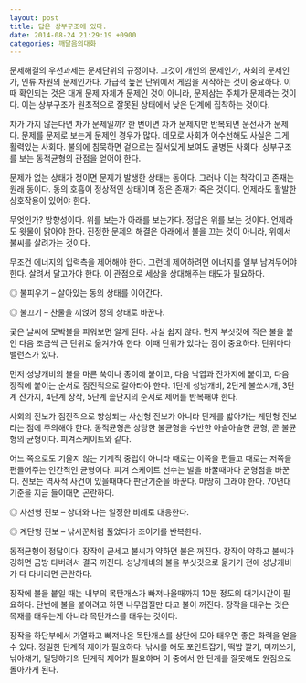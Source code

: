 ```yaml
---
layout: post
title: 답은 상부구조에 있다.
date: 2014-08-24 21:29:19 +0900
categories: 깨달음의대화
---
```

문제해결의 우선과제는 문제단위의 규정이다. 그것이 개인의 문제인가, 사회의 문제인가, 인류 차원의 문제인가다. 가급적 높은 단위에서 게임을 시작하는 것이 중요하다. 이때 확인되는 것은 대개 문제 자체가 문제인 것이 아니라, 문제삼는 주체가 문제라는 것이다. 이는 상부구조가 원초적으로 잘못된 상태에서 낮은 단계에 집착하는 것이다.

  


차가 가지 않는다면 차가 문제일까? 한 번이면 차가 문제지만 반복되면 운전사가 문제다. 문제를 문제로 보는게 문제인 경우가 많다. 데모로 사회가 어수선해도 사실은 그게 활력있는 사회다. 불의에 침묵하면 겉으로는 질서있게 보여도 골병든 사회다. 상부구조를 보는 동적균형의 관점을 얻어야 한다. 

  


문제가 없는 상태가 정이면 문제가 발생한 상태는 동이다. 그러나 이는 착각이고 존재는 원래 동이다. 동의 호흡이 정상적인 상태이며 정은 존재가 죽은 것이다. 언제라도 활발한 상호작용이 있어야 한다. 

  


무엇인가? 방향성이다. 위를 보는가 아래를 보는가다. 정답은 위를 보는 것이다. 언제라도 윗물이 맑아야 한다. 진정한 문제의 해결은 아래에서 불을 끄는 것이 아니라, 위에서 불씨를 살려가는 것이다. 

  


무조건 에너지의 입력측을 제어해야 한다. 그런데 제어하려면 에너지를 일부 남겨두어야 한다. 살려서 달고가야 한다. 이 관점으로 세상을 상대해주는 태도가 필요하다. 

  


◎ 불피우기 – 살아있는 동의 상태를 이어간다.  
      
◎ 불끄기 – 찬물을 끼얹어 정의 상태로 바꾼다. 

  


궂은 날씨에 모박불을 피워보면 알게 된다. 사실 쉽지 않다. 먼저 부싯깃에 작은 불을 붙인 다음 조금씩 큰 단위로 옮겨가야 한다. 이때 단위가 있다는 점이 중요하다. 단위마다 밸런스가 있다. 

  


먼저 성냥개비의 불을 마른 쑥이나 종이에 붙이고, 다음 낙엽과 잔가지에 붙이고, 다음 장작에 붙이는 순서로 점진적으로 갈아타야 한다. 1단계 성냥개비, 2단계 불쏘시개, 3단계 잔가지, 4단계 장작, 5단계 솥단지의 순서로 제어를 반복해야 한다. 

  


사회의 진보가 점진적으로 향상되는 사선형 진보가 아니라 단계를 밟아가는 계단형 진보라는 점에 주의해야 한다. 동적균형은 상당한 불균형을 수반한 아슬아슬한 균형, 곧 불균형의 균형이다. 피겨스케이트와 같다. 

  


어느 쪽으로도 기울지 않는 기계적 중립이 아니라 때로는 이쪽을 편들고 때로는 저쪽을 편들어주는 인간적인 균형이다. 피겨 스케이트 선수는 발을 바꿀때마다 균형점을 바꾼다. 진보는 역사적 사건이 있을때마다 판단기준을 바꾼다. 마땅히 그래야 한다. 70년대 기준을 지금 들이대면 곤란하다. 

  


◎ 사선형 진보 – 상대와 나는 일정한 비례로 대응한다.  
      
◎ 계단형 진보 – 낚시꾼처럼 풀었다가 조이기를 반복한다. 

  


동적균형이 정답이다. 장작이 굳세고 불씨가 약하면 불은 꺼진다. 장작이 약하고 불씨가 강하면 금방 타버려서 결국 꺼진다. 성냥개비의 불을 부싯깃으로 옮기기 전에 성냥개비가 다 타버리면 곤란하다. 

  


장작에 불을 붙일 때는 내부의 목탄개스가 빠져나올때까지 10분 정도의 대기시간이 필요하다. 단번에 불을 붙이려고 하면 나무껍질만 타고 불이 꺼진다. 장작을 태우는 것은 목재를 태우는게 아니라 목탄개스를 태우는 것이다. 

  


장작을 하단부에서 가열하고 빠져나온 목탄개스를 상단에 모아 태우면 좋은 화력을 얻을 수 있다. 정밀한 단계적 제어가 필요하다. 낚시를 해도 포인트잡기, 떡밥 깔기, 미끼쓰기, 낚아채기, 밀당하기의 단계적 제어가 필요하며 이 중에서 한 단계를 잘못해도 원점으로 돌아가게 된다.